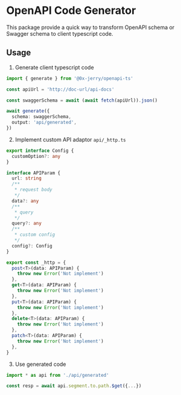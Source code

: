 # OpenAPI Code Generator

This package provide a quick way to transform OpenAPI schema or Swagger schema to client typescript code.

## Usage

1. Generate client typescript code

```ts
import { generate } from '@0x-jerry/openapi-ts'

const apiUrl = 'http://doc-url/api-docs'

const swaggerSchema = await (await fetch(apiUrl)).json()

await generate({
  schema: swaggerSchema,
  output: 'api/generated',
})
```

2. Implement custom API adaptor `api/_http.ts`

```ts
export interface Config {
  customOption?: any
}

interface APIParam {
  url: string
  /**
   * request body
   */
  data?: any
  /**
   * query
   */
  query?: any
  /**
   * custom config
   */
  config?: Config
}

export const _http = {
  post<T>(data: APIParam) {
    throw new Error('Not implement')
  },
  get<T>(data: APIParam) {
    throw new Error('Not implement')
  },
  put<T>(data: APIParam) {
    throw new Error('Not implement')
  },
  delete<T>(data: APIParam) {
    throw new Error('Not implement')
  },
  patch<T>(data: APIParam) {
    throw new Error('Not implement')
  },
}
```

3. Use generated code

```ts
import * as api from './api/generated'

const resp = await api.segment.to.path.$get({...})
```
